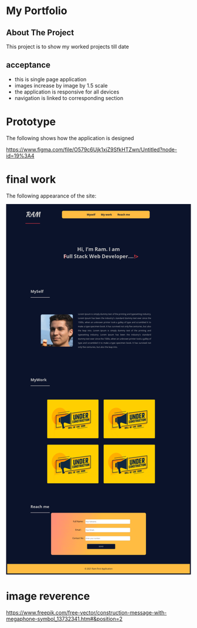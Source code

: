 # My Portfolio

## About The Project

This project is to show my worked projects till date

## acceptance

- this is single page application
- images increase by image by 1.5 scale
- the application is responsive for all devices
- navigation is linked to corresponding section

# Prototype

The following shows how the application is designed

https://www.figma.com/file/O579c6Ujk1xjZ9SfkHTZwn/Untitled?node-id=19%3A4

# final work

The following appearance of the site:

![my portfolio](./assets/website.gif)

# image reverence

https://www.freepik.com/free-vector/construction-message-with-megaphone-symbol_13732341.htm#&position=2
